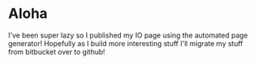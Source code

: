 # Aloha

I've been super lazy so I published my IO page using the automated page generator! Hopefully as I build more interesting stuff I'll migrate my stuff from bitbucket over to github!
